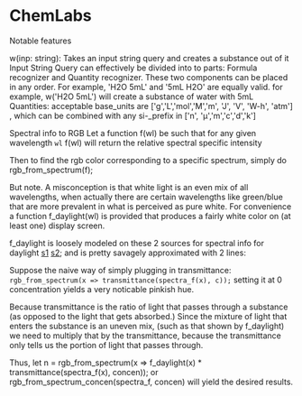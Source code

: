 # ChemLabs

Notable features

w(inp: string):
Takes an input string query and creates a substance out of it
Input String Query can effectively be divided into to parts:
Formula recognizer and Quantity recognizer.
These two components can be placed in any order. For example, 
'H2O 5mL' and '5mL H2O' are equally valid.
for example, w('H2O 5mL') will create a substance of water with 5mL
Quantities:
acceptable base_units are ['g','L','mol','M','m', 'J', 'V', 'W-h', 'atm']
, which can be combined with any si-_prefix in  ['n', 'µ','m','c','d','k']


Spectral info to RGB
Let a function f(wl) be such that for any given wavelength `wl` f(wl) will
return the relative spectral specific intensity

Then to find the rgb color corresponding to a specific spectrum, simply do
rgb_from_spectrum(f);

But note. A misconception is that white light is
an even mix of all wavelengths, when actually there are certain wavelengths
like green/blue that are more prevalent in what is perceived as pure white.
For convenience a function f_daylight(wl) is provided that produces a
fairly white color on (at least one) display screen. 

f_daylight is loosely modeled on these 2 sources for spectral info for daylight
[s1](https://en.wikipedia.org/wiki/Sunlight#/media/File:Solar_spectrum_en.svg)
[s2](https://www.researchgate.net/figure/Spectral-distribution-of-natural-sunlight-in-San-Marcos-TX-at-noon-top-A-and-Phillips_fig1_339457060);
and is pretty savagely approximated with 2 lines: 

Suppose the naive way of simply plugging in transmittance:
`rgb_from_spectrum(x => transmittance(spectra_f(x), c));`
setting it at 0 concentration yields a very noticable pinkish hue.

Because transmittance is the ratio of light that passes through a substance
(as opposed to the light that gets absorbed.)
Since the mixture of light that enters the substance is an uneven mix,
(such as that shown by f_daylight)
we need to multiply that by the transmittance, because the transmittance
only tells us the portion of light that passes through.

Thus,
let n = rgb_from_spectrum(x => f_daylight(x) * transmittance(spectra_f(x), concen));
or rgb_from_spectrum_concen(spectra_f, concen) will yield the desired results.



